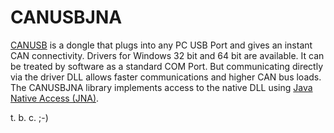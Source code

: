 CANUSBJNA
=========

[CANUSB](http://www.canusb.com/) is a dongle that plugs into any PC USB Port and gives an instant CAN connectivity. Drivers for Windows 32 bit and 64 bit are available. It can be treated by software as a standard COM Port. But communicating directly via the driver DLL allows faster communications and higher CAN bus loads. The CANUSBJNA library implements access to the native DLL using [Java Native Access (JNA)](https://github.com/twall/jna).

t. b. c. ;-)
